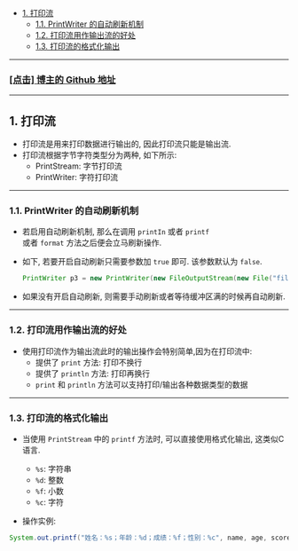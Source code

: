 <!-- TOC -->

- [1. 打印流](#1-打印流)
  - [1.1. PrintWriter 的自动刷新机制](#11-printwriter-的自动刷新机制)
  - [1.2. 打印流用作输出流的好处](#12-打印流用作输出流的好处)
  - [1.3. 打印流的格式化输出](#13-打印流的格式化输出)

<!-- /TOC -->

****
<a href='https://github.com/leon9dragon'><h3>[点击] 博主的 Github 地址</h3></a>
****

## 1. 打印流
- 打印流是用来打印数据进行输出的, 因此打印流只能是输出流.
- 打印流根据字节字符类型分为两种, 如下所示:    
  - PrintStream: 字节打印流
  - PrintWriter: 字符打印流

****

### 1.1. PrintWriter 的自动刷新机制
- 若启用自动刷新机制, 那么在调用 `printIn` 或者 `printf`   
  或者 `format` 方法之后便会立马刷新操作.   

- 如下, 若要开启自动刷新只需要参数加 `true` 即可. 该参数默认为 `false`.  
  ```java
  PrintWriter p3 = new PrintWriter(new FileOutputStream(new File("file/out")), true);
  ```

- 如果没有开启自动刷新, 则需要手动刷新或者等待缓冲区满的时候再自动刷新.

****

### 1.2. 打印流用作输出流的好处
- 使用打印流作为输出流此时的输出操作会特别简单,因为在打印流中: 
  - 提供了 `print` 方法: 打印不换行
  - 提供了 `println` 方法: 打印再换行
  - `print` 和 `println` 方法可以支持打印/输出各种数据类型的数据

****

### 1.3. 打印流的格式化输出
- 当使用 `PrintStream` 中的 `printf` 方法时, 可以直接使用格式化输出, 这类似C语言.
  - `%s`: 字符串
  - `%d`: 整数
  - `%f`: 小数
  - `%c`: 字符

- 操作实例:
```java
System.out.printf("姓名：%s；年龄：%d；成绩：%f；性别：%c", name, age, score, gender);
```